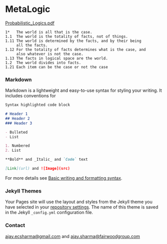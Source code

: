 # MetaLogic

[Probabilistic_Logics.pdf](https://github.com/seeajay1/seeajay1.github.io/files/8259880/Probabilistic_Logics.pdf)


```
1*   The world is all that is the case.
1.1  The world is the totality of facts, not of things.
1.11 The world is determined by the facts, and by their being
     all the facts.
1.12 For the totality of facts determines what is the case, and
     also whatever is not the case.
1.13 The facts in logical space are the world.
1.2  The world divides into facts.
1.21 Each item can be the case or not the case
```

### Markdown
Markdown is a lightweight and easy-to-use syntax for styling your writing. It includes conventions for

```markdown
Syntax highlighted code block

# Header 1
## Header 2
### Header 3

- Bulleted
- List

1. Numbered
2. List

**Bold** and _Italic_ and `Code` text

[Link](url) and ![Image](src)
```

For more details see [Basic writing and formatting syntax](https://docs.github.com/en/github/writing-on-github/getting-started-with-writing-and-formatting-on-github/basic-writing-and-formatting-syntax).

### Jekyll Themes

Your Pages site will use the layout and styles from the Jekyll theme you have selected in your [repository settings](https://github.com/seeajay1/seeajay1.github.io/settings/pages). The name of this theme is saved in the Jekyll `_config.yml` configuration file.

### Contact

ajay.ecsharma@gmail.com and ajay.sharma@fairwoodgroup.com

